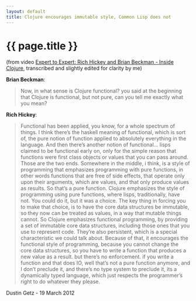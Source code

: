 ```yaml
---
layout: default
title: Clojure encourages immutable style, Common Lisp does not
---
```


# {{ page.title }}

(from video [Expert to Expert: Rich Hickey and Brian Beckman - Inside Clojure](http://channel9.msdn.com/shows/Going+Deep/Expert-to-Expert-Rich-Hickey-and-Brian-Beckman-Inside-Clojure/),
transcribed and slightly edited for clarity by me)

**Brian Beckman**:
> Now, in what sense is Clojure functional? you said at the beginning that Clojure is functional, but not pure, can you tell me exactly what you mean?

**Rich Hickey**:
> Functional has been applied, you know, for a whole spectrum of things. I think there’s the haskell meaning of functional, which is sort of, the pure notion of function applied to absolutely everything in the language. And then there’s another notion of functional... lisps claimed to be functional early on, only for the simple reason that functions were first class objects or values that you can pass around. Those are the two ends. Somewhere in the middle, i think, is a style of programming that emphasizes programming with pure functions, in other words functions that are free of side effects, that operate only upon their arguments, which are values, and that only produce values as results. So that’s a pure function. Clojure emphasizes the style of programming using pure functions, where lisps, traditionally, have not. You could do it, but it was a choice. The key thing in forcing you to make that choice, is to have the core data structures be immutable, so they now can be treated as values, in a way that mutable things cannot. So Clojure emphasizes functional programming, by providing a set of immutable core data structures, including those ones that you use to represent code. They’re also persistent, which is a special characteristic we could talk about. Because of that, it encourages the functional style of programming, because you cannot change the core data structures, so you have to write a function that produces a new value as a result. but there’s no enforcement. if you write a function and that does IO, well that’s not a pure function anymore, and I don’t preclude it, and there’s no type system to preclude it, its a dynamically typed language, which just respects the programmer’s right to do whatever they please.

Dustin Getz - 19 March 2012
